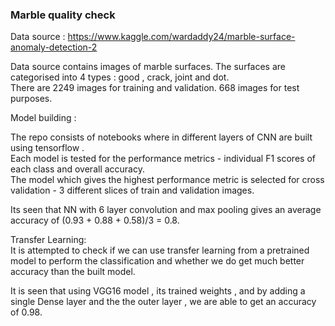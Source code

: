 ### Marble quality check
  
Data source :  https://www.kaggle.com/wardaddy24/marble-surface-anomaly-detection-2

Data source contains images of marble surfaces. The surfaces are categorised into 4 types : good , crack, joint and dot.  
There are 2249 images for training and validation. 668 images for test purposes.  

Model building :  
  
The repo consists of notebooks where in different layers of CNN are built using tensorflow .  
Each model is tested for the performance metrics - individual F1 scores of each class and overall accuracy.  
The model which gives the highest performance metric is selected for cross validation - 3 different slices of train and validation images.  

Its seen that NN with 6 layer convolution and max pooling gives an average accuracy of (0.93 + 0.88 + 0.58)/3 = 0.8. 
  
Transfer Learning:  
It is attempted to check if we can use transfer learning from a pretrained model to perform the classification and whether we do get much better accuracy than the built model.  
  
It is seen that using VGG16 model , its trained weights , and by adding a single Dense layer and the the outer layer , we are able to get an accuracy of 0.98.  
  
  
  
    



  

